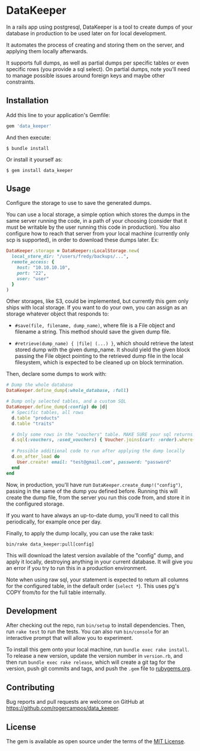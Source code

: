 # DataKeeper

In a rails app using postgresql, DataKeeper is a tool to create dumps of your database in production to be used later on for local development. 

It automates the process of creating and storing them on the server, and applying them locally afterwards.

It supports full dumps, as well as partial dumps per specific tables or even specific rows (you provide a sql select). 
On partial dumps, note you'll need to manage possible issues around foreign keys and maybe other constraints. 

## Installation

Add this line to your application's Gemfile:

```ruby
gem 'data_keeper'
```

And then execute:

    $ bundle install

Or install it yourself as:

    $ gem install data_keeper

## Usage

Configure the storage to use to save the generated dumps.

You can use a local storage, a simple option which stores the dumps in the same server running the code,
in a path of your choosing (consider that it must be writable by the user running this code in production).
You also configure how to reach that server from your local machine (currently only scp is supported), in
order to download these dumps later. Ex:

```ruby
DataKeeper.storage = DataKeeper::LocalStorage.new(
  local_store_dir: "/users/fredy/backups/...",
  remote_access: {
    host: "10.10.10.10",
    port: "22",
    user: "user"
  }
)
```

Other storages, like S3, could be implemented, but currently this gem only ships with local storage.
If you want to do your own, you can assign as an storage whatever object that responds to:

- `#save(file, filename, dump_name)`, where file is a File object and filename a string. This method should save the given
  dump file. 

- `#retrieve(dump_name) { |file| (...) }`, which should retrieve the latest stored dump with the given dump_name.
  It should yield the given block passing the File object pointing to the retrieved dump file in the local filesystem,
  which is expected to be cleaned up on block termination.


Then, declare some dumps to work with:

```ruby
# Dump the whole database
DataKeeper.define_dump(:whole_database, :full)

# Dump only selected tables, and a custom SQL
DataKeeper.define_dump(:config) do |d|
  # Specific tables, all rows
  d.table "products"
  d.table "traits"

  # Only some rows in the "vouchers" table. MAKE SURE your sql returns only columns from the target table!
  d.sql(:vouchers, :used_vouchers) { Voucher.joins(cart: :order).where(orders: {status: "sent"}).to_sql }
  
  # Possible additional code to run after applying the dump locally
  d.on_after_load do
    User.create! email: "test@gmail.com", password: "password"
  end
end
```

Now, in production, you'll have run `DataKeeper.create_dump!("config")`, passing in the same of the dump
you defined before. Running this will create the dump file, from the server you run this code from,
and store it in the configured storage.

If you want to have always an up-to-date dump, you'll need to call this periodically, for example once per day.

Finally, to apply the dump locally, you can use the rake task:

`bin/rake data_keeper:pull[config]`

This will download the latest version available of the "config" dump, and apply it locally, destroying anything
in your current database. It will give you an error if you try to run this in a production environment.

Note when using raw sql, your statement is expected to return all columns for the configured table, in the default
order (`select *`). This uses pg's COPY from/to for the full table internally. 

## Development

After checking out the repo, run `bin/setup` to install dependencies. Then, run `rake test` to run the tests. You can also run `bin/console` for an interactive prompt that will allow you to experiment.

To install this gem onto your local machine, run `bundle exec rake install`. To release a new version, update the version number in `version.rb`, and then run `bundle exec rake release`, which will create a git tag for the version, push git commits and tags, and push the `.gem` file to [rubygems.org](https://rubygems.org).

## Contributing

Bug reports and pull requests are welcome on GitHub at https://github.com/rogercampos/data_keeper.


## License

The gem is available as open source under the terms of the [MIT License](https://opensource.org/licenses/MIT).


